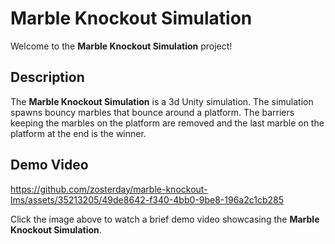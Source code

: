 # Marble Knockout Simulation

Welcome to the **Marble Knockout Simulation** project!

## Description

The **Marble Knockout Simulation** is a 3d Unity simulation. The simulation spawns bouncy marbles that bounce around a platform. The barriers keeping the marbles on the platform are removed and the last marble on the platform at the end is the winner.

## Demo Video

https://github.com/zosterday/marble-knockout-lms/assets/35213205/49de8642-f340-4bb0-9be8-196a2c1cb285

Click the image above to watch a brief demo video showcasing the **Marble Knockout Simulation**.
